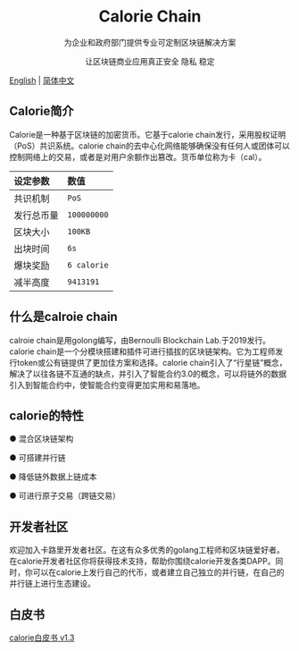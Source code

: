 <h1 align="center">Calorie Chain</h1>

<div align="center">

为企业和政府部门提供专业可定制区块链解决方案   

让区块链商业应用真正安全 隐私 稳定

</div>



[English](./README.md) | [简体中文](./README-zh_CN.md)



## Calorie简介

Calorie是一种基于区块链的加密货币。它基于calorie chain发行，采用股权证明（PoS）共识系统。calorie chain的去中心化网络能够确保没有任何人或团体可以控制网络上的交易，或者是对用户余额作出篡改。货币单位称为卡（cal）。


| **设定参数** | **数值** |
|:-----------|:-----------|
| 共识机制 | `PoS` |
| 发行总币量 | `100000000` |
| 区块大小 | `100KB` |
| 出块时间 | `6s` |
| 爆块奖励 | `6 calorie` |
| 减半高度 | `9413191` |

## 什么是calroie chain 

calroie chain是用golong编写，由Bernoulli Blockchain Lab.于2019发行。
calorie chain是一个分模块搭建和插件可进行插拔的区块链架构。它为工程师发行token或公有链提供了更加佳方案和选择。calorie chain引入了“行星链”概念，解决了以往各链不互通的缺点，并引入了智能合约3.0的概念，可以将链外的数据引入到智能合约中，使智能合约变得更加实用和易落地。



## calorie的特性

● 混合区块链架构

● 可搭建并行链

● 降低链外数据上链成本

● 可进行原子交易（跨链交易）



## 开发者社区

欢迎加入卡路里开发者社区。在这有众多优秀的golang工程师和区块链爱好者。在calorie开发者社区你将获得技术支持，帮助你围绕calorie开发各类DAPP。同时，你可以在calorie上发行自己的代币，或者建立自己独立的并行链，在自己的并行链上进行生态建设。



## 白皮书

[calorie白皮书 v1.3](./white-paper_CN.pdf)

